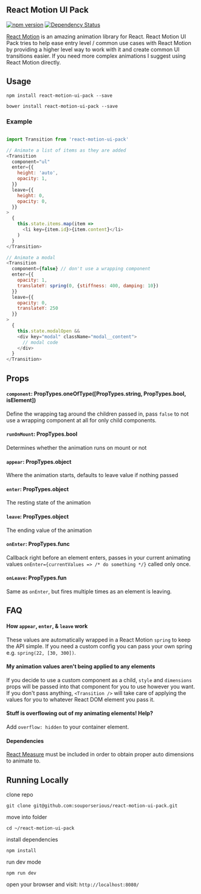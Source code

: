 ## React Motion UI Pack

[![npm version](https://badge.fury.io/js/react-motion-ui-pack.svg)](https://badge.fury.io/js/react-motion-ui-pack)
[![Dependency Status](https://david-dm.org/souporserious/react-motion-ui-pack.svg)](https://david-dm.org/souporserious/react-motion-ui-pack)

[React Motion](https://github.com/chenglou/react-motion) is an amazing animation library for React. React Motion UI Pack tries to help ease entry level / common use cases with React Motion by providing a higher level way to work with it and create common UI transitions easier. If you need more complex animations I suggest using React Motion directly.

## Usage

`npm install react-motion-ui-pack --save`

`bower install react-motion-ui-pack --save`

### Example

```js

import Transition from 'react-motion-ui-pack'

// Animate a list of items as they are added
<Transition
  component="ul"
  enter={{
    height: 'auto',
    opacity: 1,
  }}
  leave={{
    height: 0,
    opacity: 0,
  }}
>  
  {
    this.state.items.map(item =>
      <li key={item.id}>{item.content}</li>
    )
  }
</Transition>

// Animate a modal
<Transition
  component={false} // don't use a wrapping component
  enter={{
    opacity: 1,
    translateY: spring(0, {stiffness: 400, damping: 10})
  }}
  leave={{
    opacity: 0,
    translateY: 250
  }}
>
  {
    this.state.modalOpen &&
    <div key="modal" className="modal__content">
      // modal code
    </div>
  }
</Transition>
```

## Props

#### `component`: PropTypes.oneOfType([PropTypes.string, PropTypes.bool, isElement])

Define the wrapping tag around the children passed in, pass `false` to not use a wrapping component at all for only child components.

#### `runOnMount`: PropTypes.bool

Determines whether the animation runs on mount or not

#### `appear`: PropTypes.object

Where the animation starts, defaults to leave value if nothing passed

#### `enter`: PropTypes.object

The resting state of the animation

#### `leave`: PropTypes.object

The ending value of the animation

#### `onEnter`: PropTypes.func

Callback right before an element enters, passes in your current animating values `onEnter={currentValues => /* do something */}` called only once.

#### `onLeave`: PropTypes.fun

Same as `onEnter`, but fires multiple times as an element is leaving.

## FAQ

#### How `appear`, `enter`, & `leave` work

These values are automatically wrapped in a React Motion `spring` to keep the API simple. If you need a custom config you can pass your own spring e.g. `spring(22, [30, 300])`.

#### My animation values aren't being applied to any elements

If you decide to use a custom component as a child, `style` and `dimensions` props will be passed into that component for you to use however you want. If you don't pass anything, `<Transition />` will take care of applying the values for you to whatever React DOM element you pass it.

#### Stuff is overflowing out of my animating elements! Help?

Add `overflow: hidden` to your container element.

#### Dependencies

[React Measure](https://github.com/souporserious/react-measure) must be included in order to obtain proper auto dimensions to animate to.

## Running Locally

clone repo

`git clone git@github.com:souporserious/react-motion-ui-pack.git`

move into folder

`cd ~/react-motion-ui-pack`

install dependencies

`npm install`

run dev mode

`npm run dev`

open your browser and visit: `http://localhost:8080/`
